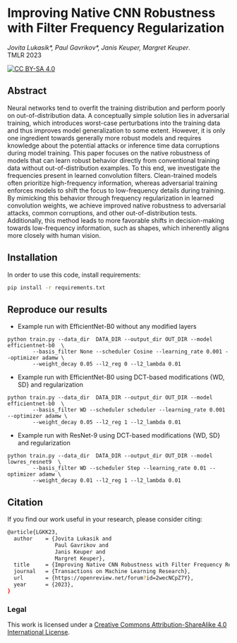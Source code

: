 Improving Native CNN Robustness with Filter Frequency Regularization
===============================================================================

*Jovita Lukasik\*, Paul Gavrikov\*, Janis Keuper, Margret Keuper*.\
TMLR 2023

[![CC BY-SA 4.0][cc-by-sa-shield]][cc-by-sa]


## Abstract 
Neural networks tend to overfit the training distribution and perform poorly on out-of-distribution data. A conceptually simple solution lies in adversarial training, which introduces worst-case perturbations into the training data and thus improves model generalization to some extent. However, it is only one ingredient towards generally more robust models and requires knowledge about the potential attacks or inference time data corruptions during model training. This paper focuses on the native robustness of models that can learn robust behavior directly from conventional training data without out-of-distribution examples. To this end, we investigate the frequencies present in learned convolution filters. Clean-trained models often prioritize high-frequency information, whereas adversarial training enforces models to shift the focus to low-frequency details during training. By mimicking this behavior through frequency regularization in learned convolution weights, we achieve improved native robustness to adversarial attacks, common corruptions, and other out-of-distribution tests. Additionally, this method leads to more favorable shifts in decision-making towards low-frequency information, such as shapes, which inherently aligns more closely with human vision.

[cc-by-sa]: http://creativecommons.org/licenses/by-sa/4.0/
[cc-by-sa-image]: https://licensebuttons.net/l/by-sa/4.0/88x31.png
[cc-by-sa-shield]: https://img.shields.io/badge/License-CC%20BY--SA%204.0-lightgrey.svg


## Installation 
In order to use this code, install requirements:
```bash
pip install -r requirements.txt
```

## Reproduce our results

- Example run with EfficientNet-B0 without any modified layers
```
python train.py --data_dir  DATA_DIR --output_dir OUT_DIR --model efficientnet-b0  \
        --basis_filter None --scheduler Cosine --learning_rate 0.001 --optimizer adamw \
        --weight_decay 0.05 --l2_reg 0 --l2_lambda 0.01 
```
- Example run with EfficientNet-B0 using DCT-based modifications {WD, SD} and regularization
```
python train.py --data_dir  DATA_DIR --output_dir OUT_DIR --model efficientnet-b0  \
        --basis_filter WD --scheduler scheduler --learning_rate 0.001 --optimizer adamw \
        --weight_decay 0.05 --l2_reg 1 --l2_lambda 0.01 
```

- Example run with ResNet-9 using DCT-based modifications {WD, SD} and regularization
```
python train.py --data_dir  DATA_DIR --output_dir OUT_DIR --model lowres_resnet9  \
        --basis_filter WD --scheduler Step --learning_rate 0.01 --optimizer adamw \
        --weight_decay 0.01 --l2_reg 1 --l2_lambda 0.01 
```

## Citation 

If you find our work useful in your research, please consider citing:

```bash
@article{LGKK23,
  author    = {Jovita Lukasik and
               Paul Gavrikov and
               Janis Keuper and
               Margret Keuper},
  title     = {Improving Native CNN Robustness with Filter Frequency Regularization},
  journal   = {Transactions on Machine Learning Research},
  url       = {https://openreview.net/forum?id=2wecNCpZ7Y},
  year      = {2023},
}
```

### Legal
This work is licensed under a
[Creative Commons Attribution-ShareAlike 4.0 International License][cc-by-sa].
